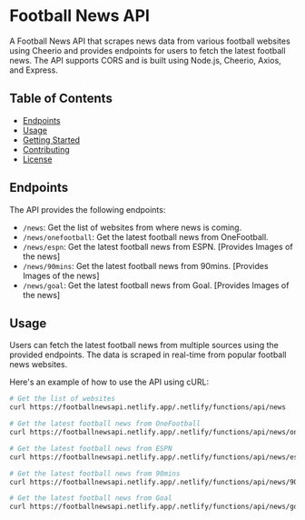 # Football News API

A Football News API that scrapes news data from various football websites using Cheerio and provides endpoints for users to fetch the latest football news. The API supports CORS and is built using Node.js, Cheerio, Axios, and Express.

## Table of Contents

- [Endpoints](#endpoints)
- [Usage](#usage)
- [Getting Started](#getting-started)
- [Contributing](#contributing)
- [License](#license)

## Endpoints

The API provides the following endpoints:

- `/news`: Get the list of websites from where news is coming.
- `/news/onefootball`: Get the latest football news from OneFootball.
- `/news/espn`: Get the latest football news from ESPN. [Provides Images of the news]
- `/news/90mins`: Get the latest football news from 90mins. [Provides Images of the news]
- `/news/goal`: Get the latest football news from Goal. [Provides Images of the news]

## Usage

Users can fetch the latest football news from multiple sources using the provided endpoints. The data is scraped in real-time from popular football news websites.

Here's an example of how to use the API using cURL:

```bash
# Get the list of websites
curl https://footballnewsapi.netlify.app/.netlify/functions/api/news

# Get the latest football news from OneFootball
curl https://footballnewsapi.netlify.app/.netlify/functions/api/news/onefootball

# Get the latest football news from ESPN
curl https://footballnewsapi.netlify.app/.netlify/functions/api/news/espn

# Get the latest football news from 90mins
curl https://footballnewsapi.netlify.app/.netlify/functions/api/news/90mins

# Get the latest football news from Goal
curl https://footballnewsapi.netlify.app/.netlify/functions/api/news/goal
